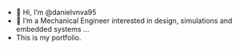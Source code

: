 - 👋 Hi, I’m @danielvnva95
- 👀 I’m a Mechanical Engineer interested in design, simulations and embedded systems ...
- This is my portfolio.

<!---
danielvnva95/danielvnva95 is a ✨ special ✨ repository because its `README.md` (this file) appears on your GitHub profile.
You can click the Preview link to take a look at your changes.
--->
